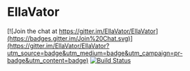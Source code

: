 # EllaVator

[![Join the chat at https://gitter.im/EllaVator/EllaVator](https://badges.gitter.im/Join%20Chat.svg)](https://gitter.im/EllaVator/EllaVator?utm_source=badge&utm_medium=badge&utm_campaign=pr-badge&utm_content=badge)
[![Build Status](https://travis-ci.org/EllaVator/EllaVator.svg?branch=master)](https://travis-ci.org/EllaVator/EllaVator)
